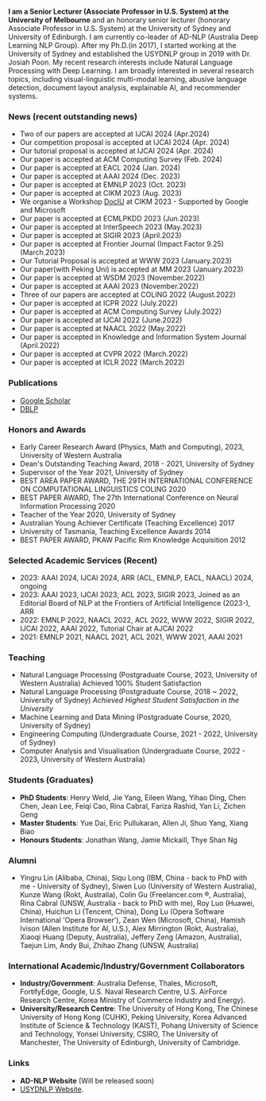 **I am a Senior Lecturer (Associate Professor in U.S. System) at the University of Melbourne** and an honorary senior lecturer (honorary Associate Professor in U.S. System) at the University of Sydney and University of Edinburgh. I am currently co-leader of AD-NLP (Australia Deep Learning NLP Group). After my Ph.D.(in 2017), I started working at the University of Sydney and established the USYDNLP group in 2019 with Dr. Josiah Poon. My recent research interests include Natural Language Processing with Deep Learning. I am broadly interested in several research topics, including visual-linguistic multi-modal learning, abusive language detection, document layout analysis, explainable AI, and recommender systems.  


### News (recent outstanding news)
*   Two of our papers are accepted at IJCAI 2024 (Apr.2024)
*   Our competition proposal is accepted at IJCAI 2024 (Apr. 2024)
*   Our tutorial proposal is accepted at IJCAI 2024 (Apr. 2024)
*   Our paper is accepted at ACM Computing Survey (Feb. 2024)
*   Our paper is accepted at EACL 2024 (Jan. 2024)
*   Our paper is accepted at AAAI 2024 (Dec. 2023)
*   Our paper is accepted at EMNLP 2023 (Oct. 2023)
*   Our paper is accepted at CIKM 2023 (Aug. 2023)
*   We organise a Workshop [DocIU](https://doc-iu.github.io/) at CIKM 2023 - Supported by Google and Microsoft
*   Our paper is accepted at ECMLPKDD 2023 (Jun.2023)
*   Our paper is accepted at InterSpeech 2023 (May.2023)
*   Our paper is accepted at SIGIR 2023 (April.2023)
*   Our paper is accepted at Frontier Journal (Impact Factor 9.25) (March.2023)
*   Our Tutorial Proposal is accepted at WWW 2023 (January.2023)
*   Our paper(with Peking Uni) is accepted at MM 2023 (January.2023)
*   Our paper is accepted at WSDM 2023 (November.2022)
*   Our paper is accepted at AAAI 2023 (November.2022)
*   Three of our papers are accepted at COLING 2022 (August.2022)
*   Our paper is accepted at ICPR 2022 (July.2022)
*   Our paper is accepted at ACM Computing Survey (July.2022)
*   Our paper is accepted at IJCAI 2022 (June.2022)
*   Our paper is accepted at NAACL 2022 (May.2022)
*   Our paper is accepted in Knowledge and Information System Journal (April.2022)
*   Our paper is accepted at CVPR 2022 (March.2022)
*   Our paper is accepted at ICLR 2022 (March.2022)



### Publications
*   [Google Scholar](https://scholar.google.com.au/citations?hl=en&user=VH2jVOgAAAAJ&view_op=list_works&sortby=pubdate)
*   [DBLP](https://dblp.org/pid/24/10567.html)


### Honors and Awards
*   Early Career Research Award (Physics, Math and Computing), 2023, University of Western Australia
*   Dean's Outstanding Teaching Award, 2018 - 2021, University of Sydney 
*   Supervisor of the Year 2021, University of Sydney
*   BEST AREA PAPER AWARD, THE 29TH INTERNATIONAL CONFERENCE ON COMPUTATIONAL LINGUISTICS COLING 2020
*   BEST PAPER AWARD, The 27th International Conference on Neural Information Processing 2020
*   Teacher of the Year 2020, University of Sydney
*   Australian Young Achiever Certificate (Teaching Excellence) 2017
*   University of Tasmania, Teaching Excellence Awards 2014
*   BEST PAPER AWARD, PKAW Pacific Rim Knowledge Acquisition 2012


### Selected Academic Services (Recent)
*   2023: AAAI 2024, IJCAI 2024, ARR (ACL, EMNLP, EACL, NAACL) 2024, ongoing
*   2023: AAAI 2023, IJCAI 2023, ACL 2023, SIGIR 2023, Joined as an Editorial Board of NLP at the Frontiers of Artificial Intelligence (2023-), ARR
*   2022: EMNLP 2022, NAACL 2022, ACL 2022, WWW 2022, SIGIR 2022, IJCAI 2022, AAAI 2022, Tutorial Chair at AJCAI 2022
*   2021: EMNLP 2021, NAACL 2021, ACL 2021, WWW 2021, AAAI 2021


### Teaching
*   Natural Language Processing (Postgraduate Course, 2023, University of Western Australia) Achieved 100% Student Satisfaction
*   Natural Language Processing (Postgraduate Course, 2018 ~ 2022, University of Sydney) _Achieved Highest Student Satisfaction in the University_
*   Machine Learning and Data Mining (Postgraduate Course, 2020, University of Sydney)
*   Engineering Computing (Undergraduate Course, 2021 - 2022, University of Sydney)
*   Computer Analysis and Visualisation (Undergraduate Course, 2022 - 2023, University of Western Australia)

### Students (Graduates)
*   **PhD Students**: Henry Weld, Jie Yang, Eileen Wang, Yihao Ding, Chen Chen, Jean Lee, Feiqi Cao, Rina Cabral, Fariza Rashid, Yan Li, Zichen Geng
*   **Master Students**: Yue Dai, Eric Pullukaran, Allen Ji, Shuo Yang, Xiang Biao
*   **Honours Students**: Jonathan Wang, Jamie Mickaill, Thye Shan Ng

### Alumni
*   Yingru Lin (Alibaba, China), Siqu Long (IBM, China - back to PhD with me - University of Sydney),  Siwen Luo (University of Western Australia), Kunze Wang (Rokt, Australia), Colin Gu (Freelancer.com ®, Australia),  Rina Cabral (UNSW, Australia - back to PhD with me), Roy Luo (Huawei, China), Huichun Li (Tencent, China), Dong Lu (Opera Software International 'Opera Browser'), Zean Wen (Microsoft, China), Hamish Ivison (Allen Institute for AI, U.S.), Alex Mirrington (Rokt, Australia), Xiaoqi Huang (Deputy, Australia), Jeffery Zeng (Amazon, Australia), Taejun Lim, Andy Bui,  Zhihao Zhang (UNSW, Australia)

### International Academic/Industry/Government Collaborators
*   **Industry/Government**: Australia Defense, Thales, Microsoft, FortifyEdge, Google, U.S. Naval Research Centre, U.S. AirForce Research Centre, Korea Ministry of Commerce Industry and Energy).
*   **University/Research Centre**: The University of Hong Kong, The Chinese University of Hong Kong (CUHK), Peking University, Korea Advanced Institute of Science & Technology (KAIST), Pohang University of Science and Technology, Yonsei University, CSIRO, The University of Manchester, The University of Edinburgh, University of Cambridge.


### Links
*   **AD-NLP Website** (Will be released soon)
*   [USYDNLP Website](https://usydnlp.info/).
